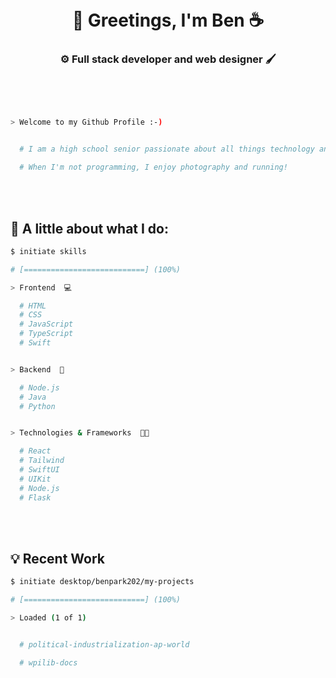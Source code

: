 <br>
</br>
<h1 align="center">👋 Greetings, I'm Ben ☕</h1>
<h3 align="center">⚙️ Full stack developer and web designer 🖌️</h3>
</p>
<br>
</br>

```bash

> Welcome to my Github Profile :-)


  # I am a high school senior passionate about all things technology and enjoy making apps.

  # When I'm not programming, I enjoy photography and running!  

```
<br>
</br>

## 🌳  A little about what I do:

```bash
$ initiate skills

# [===========================] (100%)

> Frontend  💻

  # HTML
  # CSS
  # JavaScript
  # TypeScript
  # Swift


> Backend  🔧

  # Node.js
  # Java
  # Python


> Technologies & Frameworks  🧑‍💻

  # React
  # Tailwind
  # SwiftUI
  # UIKit
  # Node.js
  # Flask

```


<br>
</br>


## 💡  Recent Work

```bash
$ initiate desktop/benpark202/my-projects

# [===========================] (100%)

> Loaded (1 of 1)


  # political-industrialization-ap-world

  # wpilib-docs

```
<br>
</br>
